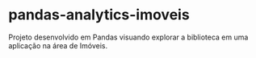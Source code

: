 # pandas-analytics-imoveis

Projeto desenvolvido em Pandas visuando explorar a biblioteca em uma aplicação na área de Imóveis.
